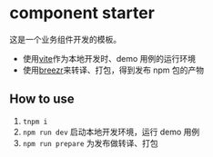 # component starter

这是一个业务组件开发的模板。

- 使用[vite](https://github.com/vitejs/vite-plugin-react-pages)作为本地开发时、demo 用例的运行环境
- 使用[breezr](https://yuque.antfin-inc.com/wind/breezr_guide)来转译、打包，得到发布 npm 包的产物

## How to use

1. `tnpm i`
2. `npm run dev` 启动本地开发环境，运行 demo 用例
3. `npm run prepare` 为发布做转译、打包
